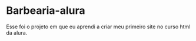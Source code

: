 # Barbearia-alura

Esse foi o projeto em que eu aprendi a criar meu primeiro site no curso html da alura.
